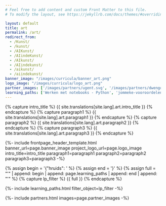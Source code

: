 ```yaml
---
# Feel free to add content and custom Front Matter to this file.
# To modify the layout, see https://jekyllrb.com/docs/themes/#overriding-theme-defaults

layout: default
title: art
permalink: /art/
redirect_from: 
  - /Kunst/
  - /kunst/
  - /AIKunst/
  - /AIindeKunst/
  - /AIkunst/
  - /AIindekunst/
  - /aikunst/
  - /aiindekunst/
banner_image: "/images/curricula/banner_art.png"
logo_image: "/images/curricula/logo_art.png"
partner_images: ['/images/partners/ugent.svg', '/images/partners/dwengo.png']
learning_paths: ['Werken met notebooks - Python', 'jommeke-vooroordelen-van-ai', 'art_turtle']
---
```


{% capture intro_title %} {{ site.translations[site.lang].art.intro_title }} {% endcapture %}
{% capture paragraph1 %} {{ site.translations[site.lang].art.paragraph1 }} {% endcapture %}
{% capture paragraph2 %} {{ site.translations[site.lang].art.paragraph2 }} {% endcapture %}
{% capture paragraph3 %} {{ site.translations[site.lang].art.paragraph3 }} {% endcapture %}


{%- include frontpage_header_template.html banner_url=page.banner_image project_logo_url=page.logo_image
intro_title=intro_title
paragraph1=paragraph1
paragraph2=paragraph2
paragraph3=paragraph3
-%}


{% assign begin = '{"hruids": ' %}
{% assign end = '}' %}
{% assign full = "'" | append: begin | append: page.learning_paths | append: end | append: "'" %}
{% capture lp_filter %} {{ full }} {% endcapture %}

{%- include learning_paths.html filter_object=lp_filter -%}

{%- include partners.html images=page.partner_images -%}